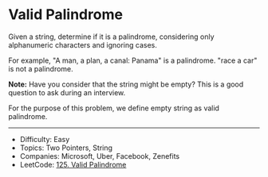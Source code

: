 # Valid Palindrome

Given a string, determine if it is a palindrome, considering only alphanumeric characters and ignoring cases.

For example,
"A man, a plan, a canal: Panama" is a palindrome.
"race a car" is not a palindrome.

**Note:**
Have you consider that the string might be empty? This is a good question to ask during an interview.

For the purpose of this problem, we define empty string as valid palindrome.

---

* Difficulty: Easy
* Topics: Two Pointers, String
* Companies: Microsoft, Uber, Facebook, Zenefits
* LeetCode: [125. Valid Palindrome](https://leetcode.com/problems/valid-palindrome/description/)
